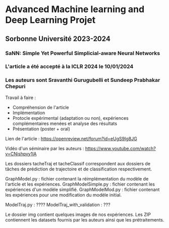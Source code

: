 # Advanced Machine learning and Deep Learning Projet
## Sorbonne Université 2023-2024
### SaNN: Simple Yet Powerful Simplicial-aware Neural Networks

### L'article a été accepté à la ICLR 2024 le 10/01/2024
### Les auteurs sont Sravanthi Gurugubelli et Sundeep Prabhakar Chepuri 

Travail à faire :
- Compréhension de l'article
- Implémentation
- Protocle expérimental (adaptation ou non), expériences complémentaires menées et analyse des résultats
- Présentation (poster + oral)

Lien de l'article : 
https://openreview.net/forum?id=eUgS9Ig8JG

Vidéo d'un séminaire par les auteurs :
https://www.youtube.com/watch?v=CNishpvy1lA 


Les dossiers tacheTraj et tacheClassif correspondent aux dossiers de tâches de prédiction de trajectoire et de classification respectivement.

GraphModel.py : fichier contenant la réimplémentation du modèle de l'article et les expériences.
GraphModelSimple.py : fichier contenant les expériences d'un modèle simplifié.
GraphModelMod.py : fichier contenant les expériences pour une modification du modèle initial.

ModelTraj.py : ????
ModelTraj_with_validation : ???

Le dossier img contient quelques images de nos expériences.
Les ZIP contiennent les datasets fournis par les auteurs ainsi que les prétraitements.
